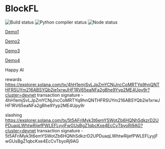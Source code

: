 # BlockFL

![Build status](https://github.com/Block-FL/BlockFL/actions/workflows/rust.yml/badge.svg)
![Python compiler status](https://github.com/Block-FL/BlockFL/actions/workflows/python-package-conda.yml/badge.svg)
![Node status](https://github.com/Block-FL/BlockFL/actions/workflows/npm-grunt.yml/badge.svg)

[Demo1](https://www.loom.com/share/831047d5193c4d25ac15d8b7579c9ab6)

[Demo2](https://www.loom.com/share/dfdc2fde66ab453d9fc8bb2791a5cfc3)

[Demo3](https://www.loom.com/share/e640545423be476887643c3539a5d37f)

[Demo4](https://www.loom.com/share/f467366daec54de78e0d2b6ed881d7c5?sid=508287b4-4ffc-4fff-a2e4-58824544fa0a)


Happy AI

rewards
https://explorer.solana.com/tx/4hH1emjSvLJpZmYCNjJncCoMRTYq9hnQNTHFRSUYm216ABSYQb2ie1xrwJHF1RV65eaNFa2gBhe9Yyp2ME4Upy9r?cluster=devnet 
transaction signature - 4hH1emjSvLJpZmYCNjJncCoMRTYq9hnQNTHFRSUYm216ABSYQb2ie1xrwJHF1RV65eaNFa2gBhe9Yyp2ME4Upy9r

slashing
https://explorer.solana.com/tx/5t5AFriMyk3t6emYSWotZb6HQNhSdkzrD2UPDuaqLWhtwRijefPWLEFLyyjFwGUsBgZ1qbcKxe4EcCvTbyoRj9AG?cluster=devnet
transaction signature - 5t5AFriMyk3t6emYSWotZb6HQNhSdkzrD2UPDuaqLWhtwRijefPWLEFLyyjFwGUsBgZ1qbcKxe4EcCvTbyoRj9AG
